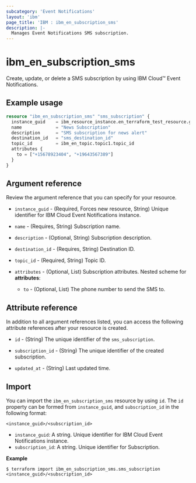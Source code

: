 ```yaml
---
subcategory: 'Event Notifications'
layout: 'ibm'
page_title: 'IBM : ibm_en_subscription_sms'
description: |-
  Manages Event Notifications SMS subscription.
---
```


# ibm_en_subscription_sms

Create, update, or delete a SMS subscription by using IBM Cloud™ Event Notifications.

## Example usage

```terraform
resource "ibm_en_subscription_sms" "sms_subscription" {
  instance_guid    = ibm_resource_instance.en_terraform_test_resource.guid
  name             = "News Subscription"
  description      = "SMS subscription for news alert"
  destination_id   = "sms_destination_id"
  topic_id         = ibm_en_topic.topic1.topic_id
  attributes {
    to = ["+15678923404", "+19643567389"]
  }
}
```

## Argument reference

Review the argument reference that you can specify for your resource.

- `instance_guid` - (Required, Forces new resource, String) Unique identifier for IBM Cloud Event Notifications instance.

- `name` - (Requires, String) Subscription name.

- `description` - (Optional, String) Subscription description.

- `destination_id` - (Requires, String) Destination ID.

- `topic_id` - (Required, String) Topic ID.

- `attributes` - (Optional, List) Subscription attributes.
  Nested scheme for **attributes**:

  - `to` - (Optional, List) The phone number to send the SMS to.

## Attribute reference

In addition to all argument references listed, you can access the following attribute references after your resource is created.

- `id` - (String) The unique identifier of the `sms_subscription`.

- `subscription_id` - (String) The unique identifier of the created subscription.

- `updated_at` - (String) Last updated time.

## Import

You can import the `ibm_en_subscription_sms` resource by using `id`.
The `id` property can be formed from `instance_guid`, and `subscription_id` in the following format:

```
<instance_guid>/<subscription_id>
```

- `instance_guid`: A string. Unique identifier for IBM Cloud Event Notifications instance.
- `subscription_id`: A string. Unique identifier for Subscription.

**Example**

```
$ terraform import ibm_en_subscription_sms.sms_subscription <instance_guid>/<subscription_id>
```
